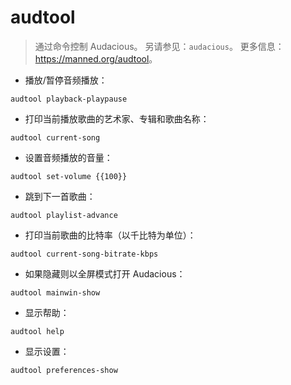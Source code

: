 # audtool

> 通过命令控制 Audacious。
> 另请参见：`audacious`。
> 更多信息：<https://manned.org/audtool>。

- 播放/暂停音频播放：

`audtool playback-playpause`

- 打印当前播放歌曲的艺术家、专辑和歌曲名称：

`audtool current-song`

- 设置音频播放的音量：

`audtool set-volume {{100}}`

- 跳到下一首歌曲：

`audtool playlist-advance`

- 打印当前歌曲的比特率（以千比特为单位）：

`audtool current-song-bitrate-kbps`

- 如果隐藏则以全屏模式打开 Audacious：

`audtool mainwin-show`

- 显示帮助：

`audtool help`

- 显示设置：

`audtool preferences-show`